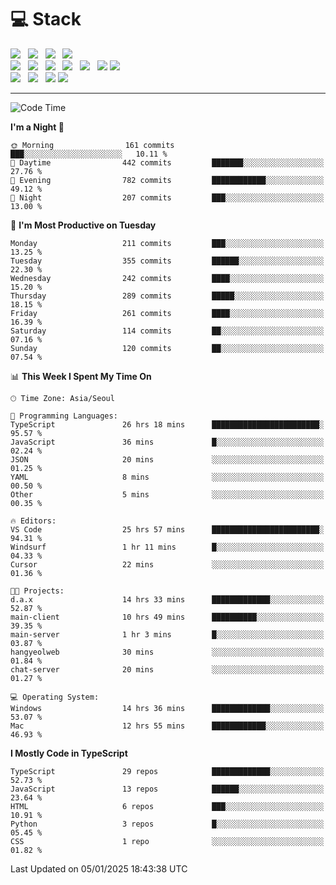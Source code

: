 <h1>💻 Stack</h1>
<div>
 <!-- badge : https://shields.io/ -->
 <!-- icon : https://simpleicons.org/?q=Get -->
 <img src="https://img.shields.io/badge/HTML5-e74c3c?style=flat-square&logo=HTML5&logoColor=white"/> &nbsp 
 <img src="https://img.shields.io/badge/CSS3-0A84FF?style=flat-square&logo=CSS3&logoColor=white"/> &nbsp 
 <img src="https://img.shields.io/badge/JavaScript-FFCD11?style=flat-square&logo=JavaScript&logoColor=white"/> &nbsp 
 <img src="https://img.shields.io/badge/TypeScript-3075C0?style=flat-square&logo=TypeScript&logoColor=white"/>
 <br/>
 <img src="https://img.shields.io/badge/Next-000000?style=flat-square&logo=nextdotjs&logoColor=white"/> &nbsp 
 <img src="https://img.shields.io/badge/React-00BCF6?style=flat-square&logo=React&logoColor=white"/> &nbsp 
 <img src="https://img.shields.io/badge/Redux-764ABC?style=flat-square&logo=Redux&logoColor=white"/> &nbsp
 <img src="https://img.shields.io/badge/Recoil-3578E5?style=flat-square&logo=recoil&logoColor=white"/> &nbsp
 <img src="https://img.shields.io/badge/React-Query-FF4154?style=flat-square&logo=reactquery&logoColor=white"/> &nbsp 
 <img src="https://img.shields.io/badge/styled%2Dcomponents-DB7093?style=flat-square&logo=styled%2Dcomponents&logoColor=white"/>
 <img src="https://img.shields.io/badge/CSS Modules-000000?style=flat-square&logo=CSS Modules&logoColor=white"/> &nbsp 
 <br/>
 <img src="https://img.shields.io/badge/Node-339933?style=flat-square&logo=Node.js&logoColor=white"/> &nbsp 
 <img src="https://img.shields.io/badge/Express-000000?style=flat-square&logo=Express&logoColor=white"/> &nbsp 
 <img src="https://img.shields.io/badge/MongoDB-47A248?style=flat-square&logo=MongoDB&logoColor=white"/>
 <img src="https://img.shields.io/badge/MariaDB-003545?style=flat-square&logo=mariadb&logoColor=white"/>
</div>

<hr>

<!--START_SECTION:waka-->
![Code Time](http://img.shields.io/badge/Code%20Time-1%2C871%20hrs%2050%20mins-blue)

**I'm a Night 🦉** 

```text
🌞 Morning                161 commits         ███░░░░░░░░░░░░░░░░░░░░░░   10.11 % 
🌆 Daytime                442 commits         ███████░░░░░░░░░░░░░░░░░░   27.76 % 
🌃 Evening                782 commits         ████████████░░░░░░░░░░░░░   49.12 % 
🌙 Night                  207 commits         ███░░░░░░░░░░░░░░░░░░░░░░   13.00 % 
```
📅 **I'm Most Productive on Tuesday** 

```text
Monday                   211 commits         ███░░░░░░░░░░░░░░░░░░░░░░   13.25 % 
Tuesday                  355 commits         ██████░░░░░░░░░░░░░░░░░░░   22.30 % 
Wednesday                242 commits         ████░░░░░░░░░░░░░░░░░░░░░   15.20 % 
Thursday                 289 commits         █████░░░░░░░░░░░░░░░░░░░░   18.15 % 
Friday                   261 commits         ████░░░░░░░░░░░░░░░░░░░░░   16.39 % 
Saturday                 114 commits         ██░░░░░░░░░░░░░░░░░░░░░░░   07.16 % 
Sunday                   120 commits         ██░░░░░░░░░░░░░░░░░░░░░░░   07.54 % 
```


📊 **This Week I Spent My Time On** 

```text
🕑︎ Time Zone: Asia/Seoul

💬 Programming Languages: 
TypeScript               26 hrs 18 mins      ████████████████████████░   95.57 % 
JavaScript               36 mins             █░░░░░░░░░░░░░░░░░░░░░░░░   02.24 % 
JSON                     20 mins             ░░░░░░░░░░░░░░░░░░░░░░░░░   01.25 % 
YAML                     8 mins              ░░░░░░░░░░░░░░░░░░░░░░░░░   00.50 % 
Other                    5 mins              ░░░░░░░░░░░░░░░░░░░░░░░░░   00.35 % 

🔥 Editors: 
VS Code                  25 hrs 57 mins      ████████████████████████░   94.31 % 
Windsurf                 1 hr 11 mins        █░░░░░░░░░░░░░░░░░░░░░░░░   04.33 % 
Cursor                   22 mins             ░░░░░░░░░░░░░░░░░░░░░░░░░   01.36 % 

🐱‍💻 Projects: 
d.a.x                    14 hrs 33 mins      █████████████░░░░░░░░░░░░   52.87 % 
main-client              10 hrs 49 mins      ██████████░░░░░░░░░░░░░░░   39.35 % 
main-server              1 hr 3 mins         █░░░░░░░░░░░░░░░░░░░░░░░░   03.87 % 
hangyeolweb              30 mins             ░░░░░░░░░░░░░░░░░░░░░░░░░   01.84 % 
chat-server              20 mins             ░░░░░░░░░░░░░░░░░░░░░░░░░   01.27 % 

💻 Operating System: 
Windows                  14 hrs 36 mins      █████████████░░░░░░░░░░░░   53.07 % 
Mac                      12 hrs 55 mins      ████████████░░░░░░░░░░░░░   46.93 % 
```

**I Mostly Code in TypeScript** 

```text
TypeScript               29 repos            █████████████░░░░░░░░░░░░   52.73 % 
JavaScript               13 repos            ██████░░░░░░░░░░░░░░░░░░░   23.64 % 
HTML                     6 repos             ███░░░░░░░░░░░░░░░░░░░░░░   10.91 % 
Python                   3 repos             █░░░░░░░░░░░░░░░░░░░░░░░░   05.45 % 
CSS                      1 repo              ░░░░░░░░░░░░░░░░░░░░░░░░░   01.82 % 
```




 Last Updated on 05/01/2025 18:43:38 UTC
<!--END_SECTION:waka-->
